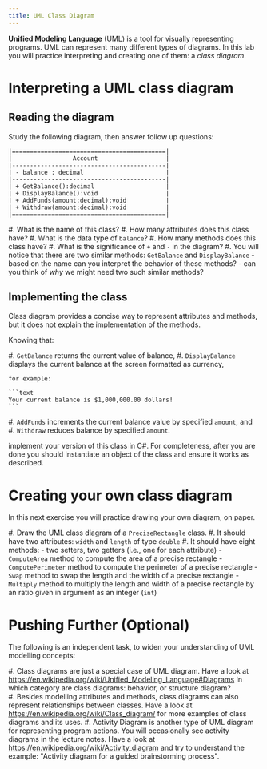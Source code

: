 ```yaml
---
title: UML Class Diagram
---
```



**Unified Modeling Language** (UML) is a tool for visually representing programs. 
UML can represent many different types of diagrams.
In this lab you will practice interpreting and creating one of them: a _class diagram_. 

# Interpreting a UML class diagram

## Reading the diagram

Study the following diagram, then answer follow up questions:

```text
|===========================================|
|                 Account                   |
|-------------------------------------------|
| - balance : decimal                       |
|-------------------------------------------|
| + GetBalance():decimal                    |
| + DisplayBalance():void                   |
| + AddFunds(amount:decimal):void           |
| + Withdraw(amount:decimal):void           |
|===========================================|
```

#. What is the name of this class?
#. How many attributes does this class have?
#. What is the data type of `balance`?
#. How many methods does this class have?
#. What is the significance of `+` and `-` in the diagram?
#. You will notice that there are two similar methods: `GetBalance` and `DisplayBalance`
    - based on the name can you interpret the behavior of these methods?
    - can you think of _why_ we might need two such similar methods?

## Implementing the class

Class diagram provides a concise way to represent attributes and methods, but it does not explain the implementation of the methods.

Knowing that:

#. `GetBalance` returns the current value of balance,
#. `DisplayBalance` displays the current balance at the screen formatted as currency, 

    for example:

    ```text
    Your current balance is $1,000,000.00 dollars!
    ``` 
    
#. `AddFunds` increments the current balance value by specified `amount`, and
#. `Withdraw` reduces balance by specified `amount`.

implement your version of this class in C\#. For completeness, after you are done you should
instantiate an object of the class and ensure it works as described.

# Creating your own class diagram 

In this next exercise you will practice drawing your own diagram, on paper.

#. Draw the UML class diagram of a `PreciseRectangle` class.
#. It should have two attributes: `width` and `length` of type `double`
#. It should have eight methods:
    - two setters, two getters (i.e., one for each attribute) 
    - `ComputeArea` method to compute the area of a precise rectangle
    - `ComputePerimeter` method to compute the perimeter of a precise rectangle
    - `Swap` method to swap the length and the width of a precise rectangle
    - `Multiply` method to multiply the length and width of a precise rectangle by an ratio given in argument as an integer (`int`)

# Pushing Further (Optional)

The following is an independent task, to widen your understanding of UML modelling concepts:

#. Class diagrams are just a special case of UML diagram. Have a look at <https://en.wikipedia.org/wiki/Unified_Modeling_Language#Diagrams> In which category are class diagrams: behavior, or structure diagram?   
#. Besides modelling attributes and methods, class diagrams can also represent relationships between classes. Have a look at <https://en.wikipedia.org/wiki/Class_diagram/> for more examples of class diagrams and its uses.
#. Activity Diagram is another type of UML diagram for representing program actions. You will occasionally see activity diagrams in the lecture notes. Have a look at <https://en.wikipedia.org/wiki/Activity_diagram> and try to understand the example: "Activity diagram for a guided brainstorming process".

